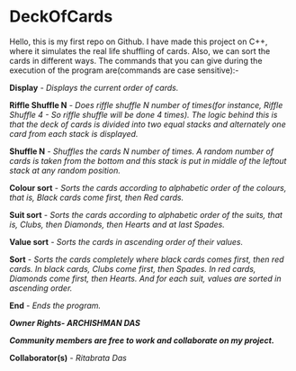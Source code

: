 # DeckOfCards

Hello, this is my first repo on Github. I have made this project on C++, where it simulates the real life shuffling of cards. Also, we can sort the cards in different ways. The commands that you can give during the execution of the program are(commands are case sensitive):-

**Display** - *Displays the current order of cards.*

**Riffle Shuffle N** - *Does riffle shuffle N number of times(for instance, Riffle Shuffle 4 - So riffle shuffle will be done 4 times). The logic behind this is that the deck of cards is divided into two equal stacks and alternately one card from each stack is displayed.*

**Shuffle N** - *Shuffles the cards N number of times. A random number of cards is taken from the bottom and this stack is put in middle of the leftout stack at any random position.*

**Colour sort** - *Sorts the cards according to alphabetic order of the colours, that is, Black cards come first, then Red cards.*

**Suit sort** - *Sorts the cards according to alphabetic order of the suits, that is, Clubs, then Diamonds, then Hearts and at last Spades.*

**Value sort** - *Sorts the cards in ascending order of their values.*

**Sort** - *Sorts the cards completely where black cards comes first, then red cards. In black cards, Clubs come first, then Spades. In red cards, Diamonds come first, then Hearts. And for each suit, values are sorted in ascending order.*

**End** - *Ends the program.*



**_Owner Rights- ARCHISHMAN DAS_**

**_Community members are free to work and collaborate on my project._**

**Collaborator(s)** - *Ritabrata Das*



